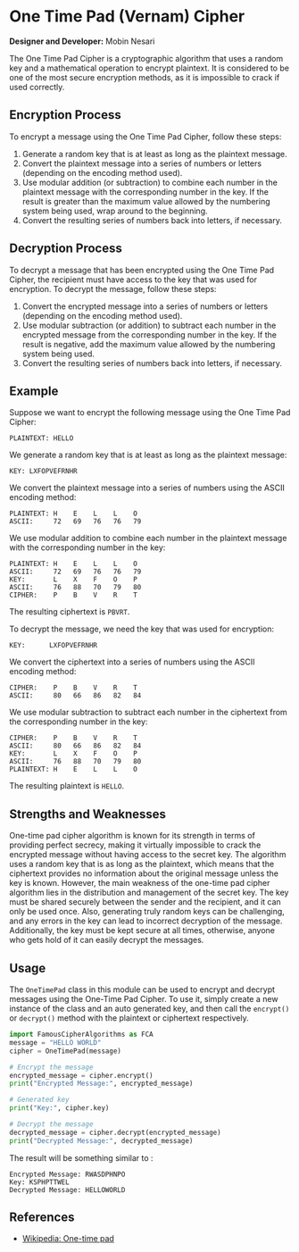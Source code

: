 # One Time Pad (Vernam) Cipher
__Designer and Developer:__ Mobin Nesari

The One Time Pad Cipher is a cryptographic algorithm that uses a random key and a mathematical operation to encrypt plaintext. It is considered to be one of the most secure encryption methods, as it is impossible to crack if used correctly.

## Encryption Process
To encrypt a message using the One Time Pad Cipher, follow these steps:

1. Generate a random key that is at least as long as the plaintext message.
2. Convert the plaintext message into a series of numbers or letters (depending on the encoding method used).
3. Use modular addition (or subtraction) to combine each number in the plaintext message with the corresponding number in the key. If the result is greater than the maximum value allowed by the numbering system being used, wrap around to the beginning.
4. Convert the resulting series of numbers back into letters, if necessary.

## Decryption Process
To decrypt a message that has been encrypted using the One Time Pad Cipher, the recipient must have access to the key that was used for encryption. To decrypt the message, follow these steps:

1. Convert the encrypted message into a series of numbers or letters (depending on the encoding method used).
2. Use modular subtraction (or addition) to subtract each number in the encrypted message from the corresponding number in the key. If the result is negative, add the maximum value allowed by the numbering system being used.
3. Convert the resulting series of numbers back into letters, if necessary.

## Example
Suppose we want to encrypt the following message using the One Time Pad Cipher:

```
PLAINTEXT: HELLO
```

We generate a random key that is at least as long as the plaintext message:

```
KEY: LXFOPVEFRNHR
```

We convert the plaintext message into a series of numbers using the ASCII encoding method:

```
PLAINTEXT: H    E    L    L    O
ASCII:     72   69   76   76   79
```

We use modular addition to combine each number in the plaintext message with the corresponding number in the key:

```
PLAINTEXT: H    E    L    L    O
ASCII:     72   69   76   76   79
KEY:       L    X    F    O    P
ASCII:     76   88   70   79   80
CIPHER:    P    B    V    R    T
```

The resulting ciphertext is `PBVRT`.

To decrypt the message, we need the key that was used for encryption:

```
KEY:      LXFOPVEFRNHR
```

We convert the ciphertext into a series of numbers using the ASCII encoding method:

```
CIPHER:    P    B    V    R    T
ASCII:     80   66   86   82   84
```

We use modular subtraction to subtract each number in the ciphertext from the corresponding number in the key:

```
CIPHER:    P    B    V    R    T
ASCII:     80   66   86   82   84
KEY:       L    X    F    O    P
ASCII:     76   88   70   79   80
PLAINTEXT: H    E    L    L    O
```

The resulting plaintext is `HELLO`.

## Strengths and Weaknesses
One-time pad cipher algorithm is known for its strength in terms of providing perfect secrecy, making it virtually impossible to crack the encrypted message without having access to the secret key. The algorithm uses a random key that is as long as the plaintext, which means that the ciphertext provides no information about the original message unless the key is known. However, the main weakness of the one-time pad cipher algorithm lies in the distribution and management of the secret key. The key must be shared securely between the sender and the recipient, and it can only be used once. Also, generating truly random keys can be challenging, and any errors in the key can lead to incorrect decryption of the message. Additionally, the key must be kept secure at all times, otherwise, anyone who gets hold of it can easily decrypt the messages.

## Usage
The `OneTimePad` class in this module can be used to encrypt and decrypt messages using the One-Time Pad Cipher. To use it, simply create a new instance of the class and an auto generated key, and then call the `encrypt()` or `decrypt()` method with the plaintext or ciphertext respectively.

```python
import FamousCipherAlgorithms as FCA
message = "HELLO WORLD"
cipher = OneTimePad(message)

# Encrypt the message
encrypted_message = cipher.encrypt()
print("Encrypted Message:", encrypted_message)

# Generated key
print("Key:", cipher.key)

# Decrypt the message
decrypted_message = cipher.decrypt(encrypted_message)
print("Decrypted Message:", decrypted_message)
```

The result will be something similar to :

```
Encrypted Message: RWASDPHNPO
Key: KSPHPTTWEL
Decrypted Message: HELLOWORLD
```

## References
- <a href="https://en.wikipedia.org/wiki/One-time_pad"> Wikipedia: One-time pad</a>
